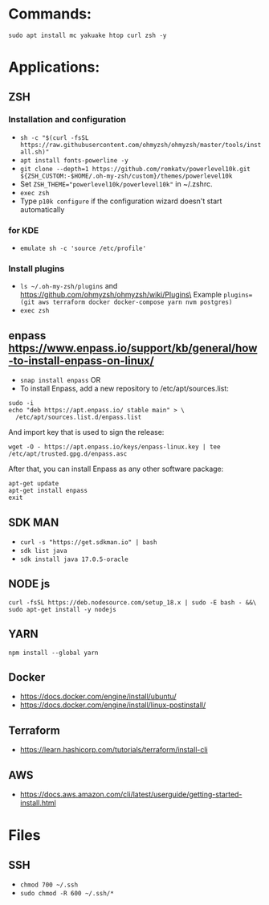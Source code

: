 # Commands:
`sudo apt install mc yakuake htop curl zsh -y`

# Applications:
## ZSH
### Installation and configuration
* `sh -c "$(curl -fsSL https://raw.githubusercontent.com/ohmyzsh/ohmyzsh/master/tools/install.sh)"`
* `apt install fonts-powerline -y`
* `git clone --depth=1 https://github.com/romkatv/powerlevel10k.git ${ZSH_CUSTOM:-$HOME/.oh-my-zsh/custom}/themes/powerlevel10k`
* Set `ZSH_THEME="powerlevel10k/powerlevel10k"` in ~/.zshrc.
* `exec zsh`
* Type `p10k configure` if the configuration wizard doesn't start automatically

### for KDE
* `emulate sh -c 'source /etc/profile'`

### Install plugins
* `ls ~/.oh-my-zsh/plugins` and https://github.com/ohmyzsh/ohmyzsh/wiki/Plugins\
Example `plugins=(git aws terraform docker docker-compose yarn nvm postgres)`
* `exec zsh`

## enpass https://www.enpass.io/support/kb/general/how-to-install-enpass-on-linux/
* `snap install enpass`
OR
* To install Enpass, add a new repository to /etc/apt/sources.list:
```
sudo -i
echo "deb https://apt.enpass.io/ stable main" > \
  /etc/apt/sources.list.d/enpass.list
```
And import key that is used to sign the release:
```
wget -O - https://apt.enpass.io/keys/enpass-linux.key | tee /etc/apt/trusted.gpg.d/enpass.asc
```
After that, you can install Enpass as any other software package:
```
apt-get update
apt-get install enpass
exit
```
## SDK MAN
* `curl -s "https://get.sdkman.io" | bash`
* `sdk list java`
* `sdk install java 17.0.5-oracle`

## NODE js
```
curl -fsSL https://deb.nodesource.com/setup_18.x | sudo -E bash - &&\
sudo apt-get install -y nodejs
```

## YARN
```
npm install --global yarn
```

## Docker
* https://docs.docker.com/engine/install/ubuntu/
* https://docs.docker.com/engine/install/linux-postinstall/

## Terraform
* https://learn.hashicorp.com/tutorials/terraform/install-cli

## AWS
* https://docs.aws.amazon.com/cli/latest/userguide/getting-started-install.html


# Files
## SSH
* `chmod 700 ~/.ssh `
* `sudo chmod -R 600 ~/.ssh/*`
